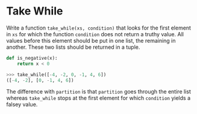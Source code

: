 # Take While

Write a function `take_while(xs, condition)` that looks for the first element in `xs` for which the function `condition` does not return a truthy value.
All values before this element should be put in one list, the remaining in another.
These two lists should be returned in a tuple.

```python
def is_negative(x):
    return x < 0

>>> take_while([-4, -2, 0, -1, 4, 6])
([-4, -2], [0, -1, 4, 6])
```

The difference with `partition` is that `partition` goes through the entire list whereas `take_while` stops at the first element for which `condition` yields a falsey value.
